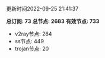 更新时间2022-09-25 21:41:37

**总订阅: 73**
**总节点: 2683**
**有效节点: 733**
- v2ray节点: 264
- ss节点: 449
- trojan节点: 20
